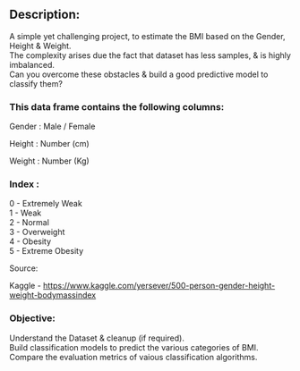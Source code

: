## Description:
A simple yet challenging project, to estimate the BMI based on the Gender, Height & Weight. <br>
The complexity arises due the fact that dataset has less samples, & is highly imbalanced. <br>
Can you overcome these obstacles & build a good predictive model to classify them?

### This data frame contains the following columns:

Gender : Male / Female

Height : Number (cm)

Weight : Number (Kg)

### Index :
0 - Extremely Weak <br>
1 - Weak <br>
2 - Normal <br>
3 - Overweight <br>
4 - Obesity <br>
5 - Extreme Obesity <br>

Source:

Kaggle -
https://www.kaggle.com/yersever/500-person-gender-height-weight-bodymassindex

### Objective:
Understand the Dataset & cleanup (if required). <br>
Build classification models to predict the various categories of BMI. <br>
Compare the evaluation metrics of vaious classification algorithms.
